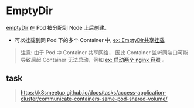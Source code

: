 # EmptyDir

[emptyDir](https://kubernetes.io/docs/concepts/storage/volumes/#emptydir) 在 Pod 被分配到 Node 上后创建。
+ 可以挂载到同 Pod 下的多个 Container 中, [ex: EmptyDir共享挂载](dep-nginx-shareEmptyDir-ok.yaml)

> 注意: 由于 Pod 中 Container 共享网络， 因此 Container 监听同端口可能导致后起 Container 无法启动，例如 [ex: 启动两个 nginx 容器](dep-nginx-shareEmptyDir-failed.yaml) 。


## task

> https://k8smeetup.github.io/docs/tasks/access-application-cluster/communicate-containers-same-pod-shared-volume/


